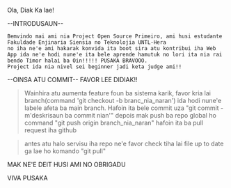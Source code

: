 Ola, Diak Ka lae!

--INTRODUSAUN--

    Bemvindo mai ami nia Project Open Source Primeiro, ami husi estudante Fakuldade Enjinaria Siensia no Teknolojia UNTL-Hera
    no iha ne'e ami hakarak konvida ita boot sira atu kontribui iha Web App ida ne'e hodi nune'e ita bele aprende hamutuk no lori ita nia rai bendo Timor halai ba Oin!!!!! PUSAKA BRAVOOO.
    Project ida nia nivel sei beginner jadi keta judge ami!!

--OINSA ATU COMMIT--
FAVOR LEE DIDIAK!!

> Wainhira atu aumenta feature foun ba sistema karik, favor kria lai branch(command 'git checkout -b branc_nia_naran') ida hodi nune'e labele afeta ba main branch. Hafoin ita bele commit uza "git commit -m'deskrisaun ba commit nian'" depois mak push ba repo global ho command "git push origin branch_nia_naran" hafoin ita ba pull request iha github

> antes atu halo servisu iha repo ne'e favor check tiha lai file up to date ga lae ho komando "git pull"

MAK NE'E DEIT HUSI AMI NO OBRIGADU

VIVA PUSAKA
